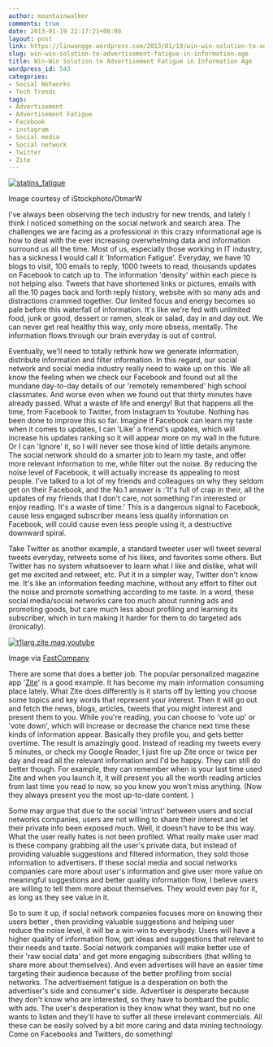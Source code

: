 ```yaml
---
author: mountainwalker
comments: true
date: 2013-01-19 22:17:21+00:00
layout: post
link: https://linwangge.wordpress.com/2013/01/19/win-win-solution-to-advertisement-fatigue-in-information-age/
slug: win-win-solution-to-advertisement-fatigue-in-information-age
title: Win-Win Solution to Advertisement Fatigue in Information Age
wordpress_id: 543
categories:
- Social Networks
- Tech Trends
tags:
- Advertisement
- Advertisement Fatigue
- Facebook
- instagram
- Social media
- Social network
- Twitter
- Zite
---
```


[![statins_fatigue](http://linwangge.files.wordpress.com/2013/01/statins_fatigue.jpg?w=300)](http://linwangge.files.wordpress.com/2013/01/statins_fatigue.jpg)




Image courtesy of iStockphoto/OtmarW


I've always been observing the tech industry for new trends, and lately I think I noticed something on the social network and search area. The challenges we are facing as a professional in this crazy informational age is how to deal with the ever increasing overwhelming data and information surround us all the time. Most of us, especially those working in IT industry, has a sickness I would call it 'Information Fatigue'. Everyday, we have 10 blogs to visit, 100 emails to reply, 1000 tweets to read, thousands updates on Facebook to catch up to. The information 'density' within each piece is not helping also. Tweets that have shortened links or pictures, emails with all the 10 pages back and forth reply history, website with so many ads and distractions crammed together. Our limited focus and energy becomes so pale before this waterfall of information. It's like we're fed with unlimited food, junk or good, dessert or ramen, steak or salad, day in and day out. We can never get real healthy this way, only more obsess, mentally. The information flows through our brain everyday is out of control.

Eventually, we'll need to totally rethink how we generate information, distribute information and filter information. In this regard, our social network and social media industry really need to wake up on this. We all know the feeling when we check our Facebook and found out all the mundane day-to-day details of our 'remotely remembered' high school classmates. And worse even when we found out that thirty minutes have already passed. What a waste of life and energy! But that happens all the time, from Facebook to Twitter, from Instagram to Youtube. Nothing has been done to improve this so far. Imagine if Facebook can learn my taste when it comes to updates, I can 'Like' a friend's updates, which will increase his updates ranking so it will appear more on my wall in the future. Or I can 'Ignore' it, so I will never see those kind of little details anymore. The social network should do a smarter job to learn my taste, and offer more relevant information to me, while filter out the noise. By reducing the noise level of Facebook, it will actually increase its appealing to most people. I've talked to a lot of my friends and colleagues on why they seldom get on their Facebook, and the No.1 answer is :'It's full of crap in their, all the updates of my friends that I don't care, not something I'm interested or enjoy reading. It's a waste of time.' This is a dangerous signal to Facebook, cause less engaged subscriber means less quality information on Facebook, will could cause even less people using it, a destructive downward spiral.

Take Twitter as another example, a standard tweeter user will tweet several tweets everyday, retweets some of his likes, and favorites some others. But Twitter has no system whatsoever to learn what I like and dislike, what will get me excited and retweet, etc. Put it in a simpler way, Twitter don't know me. It's like an information feeding machine, without any effort to filter out the noise and promote something according to me taste. In a word, these social media/social networks care too much about running ads and promoting goods, but care much less about profiling and learning its subscriber, which in turn making it harder for them to do targeted ads (ironically).

[![t1larg.zite.mag.youtube](http://linwangge.files.wordpress.com/2013/01/t1larg-zite-mag-youtube.jpg?w=300)](http://linwangge.files.wordpress.com/2013/01/t1larg-zite-mag-youtube.jpg)


Image via [FastCompany](http://www.fastcompany.com)


There are some that does a better job. The popular personalized magazine app '[Zite](http://www.zite.com)' is a good example. It has become my main information consuming place lately. What Zite does differently is it starts off by letting you choose some topics and key words that represent your interest. Then it will go out and fetch the news, blogs, articles, tweets that you might interest and present them to you. While you're reading, you can choose to 'vote up' or 'vote down', which will increase or decrease the chance next time these kinds of information appear. Basically they profile you, and gets better overtime. The result is amazingly good. Instead of reading my tweets every 5 minutes, or check my Google Reader, I just fire up Zite once or twice per day and read all the relevant information and I'd be happy. They can still do better though. For example, they can remember when is your last time used Zite and when you launch it, it will present you all the worth reading articles from last time you read to now, so you know you won't miss anything. (Now they always present you the most up-to-date content. )

Some may argue that due to the social 'intrust' between users and social networks companies, users are not willing to share their interest and let their private info been exposed much. Well, it doesn't have to be this way. What the user really hates is not been profiled. What really make user mad is these company grabbing all the user's private data, but instead of providing valuable suggestions and filtered information, they sold those information to advertisers. If these social media and social networks companies care more about user's information and give user more value on meaningful suggestions and better quality information flow, I believe users are willing to tell them more about themselves. They would even pay for it, as long as they see value in it.

So to sum it up, if social network companies focuses more on knowing their users better , then providing valuable suggestions and helping user reduce the noise level, it will be a win-win to everybody. Users will have a higher quality of information flow, get ideas and suggestions that relevant to their needs and taste. Social network companies will make better use of their 'raw social data' and get more engaging subscribers (that willing to share more about themselves). And even advertises will have an easier time targeting their audience because of the better profiling from social networks. The advertisement fatigue is a desperation on both the advertiser's side and consumer's side. Advertiser is desperate because they don't know who are interested, so they have to bombard the public with ads. The user's desperation is they know what they want, but no one wants to listen and they'll have to suffer all these irrelevant commercials. All these can be easily solved by a bit more caring and data mining technology. Come on Facebooks and Twitters, do something!
